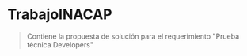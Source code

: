 # TrabajoINACAP
>Contiene la propuesta de solución para el requerimiento "Prueba técnica Developers"

